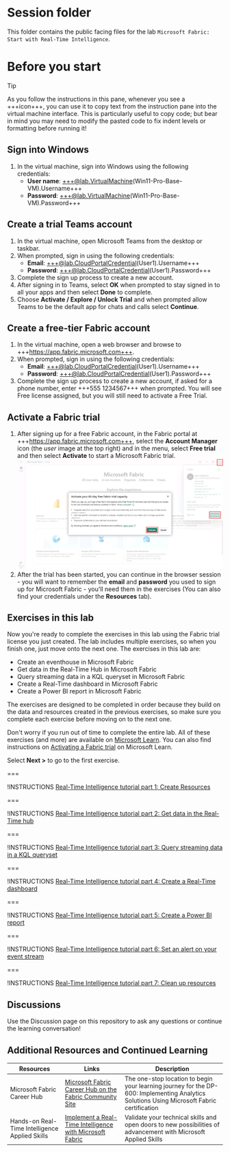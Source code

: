 # Session folder

This folder contains the public facing files for the lab `Microsoft Fabric: Start with Real-Time Intelligence`.

# Before you start

> [!TIP]
> As you follow the instructions in this pane, whenever you see a +++icon+++, you can use it to copy text from the instruction pane into the virtual machine interface. This is particularly useful to copy code; but bear in mind you may need to modify the pasted code to fix indent levels or formatting before running it!

## Sign into Windows

1. In the virtual machine, sign into Windows using the following credentials:
    * **User name**: +++@lab.VirtualMachine(Win11-Pro-Base-VM).Username+++
    * **Password**: +++@lab.VirtualMachine(Win11-Pro-Base-VM).Password+++

## Create a trial Teams account

1. In the virtual machine, open Microsoft Teams from the desktop or taskbar.
2. When prompted, sign in using the following credentials:
    * **Email**: +++@lab.CloudPortalCredential(User1).Username+++
    * **Password**: +++@lab.CloudPortalCredential(User1).Password+++
3. Complete the sign up process to create a new account.
4. After signing in to Teams, select **OK** when prompted to stay signed in to all your apps and then select **Done** to complete.
5. Choose **Activate / Explore / Unlock Trial** and when prompted allow Teams to be the default app for chats and calls select **Continue**.

## Create a free-tier Fabric account

1. In the virtual machine, open a web browser and browse to +++https://app.fabric.microsoft.com+++.
2. When prompted, sign in using the following credentials:
    * **Email**: +++@lab.CloudPortalCredential(User1).Username+++
    * **Password**: +++@lab.CloudPortalCredential(User1).Password+++
3. Complete the sign up process to create a new account, if asked for a phone number, enter +++555 1234567+++ when prompted. You will see Free license assigned, but you will still need to activate a Free Trial.

## Activate a Fabric trial

1. After signing up for a free Fabric account, in the Fabric portal at +++https://app.fabric.microsoft.com+++, select the **Account Manager** icon (the *user* image at the top right) and in the menu, select **Free trial** and then select **Activate** to start a Microsoft Fabric trial.
![Screenshot showing how to activate a Fabric trial in the Fabric portal.](media/activate-fabric-trial.png)
2. After the trial has been started, you can continue in the browser session - you will want to remember the **email** and **password** you used to sign up for Microsoft Fabric - you'll need them in the exercises (You can also find your credentials under the **Resources** tab).

## Exercises in this lab

Now you're ready to complete the exercises in this lab using the Fabric trial license you just created. The lab includes multiple exercises, so when you finish one, just move onto the next one. The exercises in this lab are:

* Create an eventhouse in Microsoft Fabric
* Get data in the Real-Time Hub in Microsoft Fabric
* Query streaming data in a KQL queryset in Microsoft Fabric
* Create a Real-Time dashboard in Microsoft Fabric
* Create a Power BI report in Microsoft Fabric

The exercises are designed to be completed in order because they build on the data and resources created in the previous exercises, so make sure you complete each exercise before moving on to the next one.

Don't worry if you run out of time to complete the entire lab. All of these exercises (and more) are available on [Microsoft Learn](https://learn.microsoft.com/fabric/real-time-intelligence/tutorial-introduction). You can also find instructions on [Activating a Fabric trial](https://learn.microsoft.com/en-us/fabric/get-started/fabric-trial) on Microsoft Learn.

Select **Next >** to go to the first exercise.

===

!INSTRUCTIONS [Real-Time Intelligence tutorial part 1: Create Resources](https://raw.githubusercontent.com/microsoft/aitour-get-started-with-fabric/main/lab/tutorial-1-resources.md)

===

!INSTRUCTIONS [Real-Time Intelligence tutorial part 2: Get data in the Real-Time hub](https://raw.githubusercontent.com/microsoft/aitour-get-started-with-fabric/main/lab/tutorial-2-get-real-time-events.md)

===

!INSTRUCTIONS [Real-Time Intelligence tutorial part 3: Query streaming data in a KQL queryset](https://raw.githubusercontent.com/microsoft/aitour-get-started-with-fabric/main/lab/tutorial-3-query-data.md)

===

!INSTRUCTIONS [Real-Time Intelligence tutorial part 4: Create a Real-Time dashboard](https://raw.githubusercontent.com/microsoft/aitour-get-started-with-fabric/main/lab/tutorial-4-create-dashboard.md)

===

!INSTRUCTIONS [Real-Time Intelligence tutorial part 5: Create a Power BI report](https://raw.githubusercontent.com/microsoft/aitour-get-started-with-fabric/main/lab/tutorial-5-power-bi-report.md)

===

!INSTRUCTIONS [Real-Time Intelligence tutorial part 6: Set an alert on your event stream](https://raw.githubusercontent.com/microsoft/aitour-get-started-with-fabric/main/lab/tutorial-6-set-alert.md)

===

!INSTRUCTIONS [Real-Time Intelligence tutorial part 7: Clean up resources](https://raw.githubusercontent.com/microsoft/aitour-get-started-with-fabric/main/lab/tutorial-7-clean-up-resources.md)

## Discussions
Use the Discussion page on this repository to ask any questions or continue the learning conversation!

## Additional Resources and Continued Learning
| Resources          | Links                            | Description |
|-------------------|----------------------------------|-------------------|
| Microsoft Fabric Career Hub        | [Microsoft Fabric Career Hub on the Fabric Community Site](https://aka.ms/FabricCareerHub?ocid=fabric24_careerhub_blog_cxa) | The one-stop location to begin your learning journey for the DP-600: Implementing Analytics Solutions Using Microsoft Fabric certification |
| Hands-on Real-Time Intelligence Applied Skills     | [Implement a Real-Time Intelligence with Microsoft Fabric](https://learn.microsoft.com/en-us/credentials/applied-skills/implement-a-real-time-intelligence-solution-with-microsoft-fabric/) | Validate your technical skills and open doors to new possibilities of advancement with Microsoft Applied Skills |

